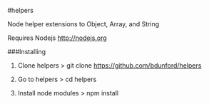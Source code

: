 #helpers

Node helper extensions to Object, Array, and String

Requires Nodejs http://nodejs.org


###Installing

1. Clone helpers > git clone https://github.com/bdunford/helpers

2. Go to helpers > cd helpers

3. Install node modules > npm install
